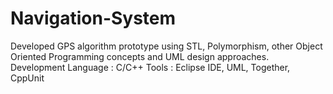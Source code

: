 # Navigation-System

Developed GPS algorithm prototype using STL, Polymorphism, other Object Oriented Programming concepts and UML design approaches.
        Development Language : C/C++
        Tools : Eclipse IDE, UML, Together, CppUnit
